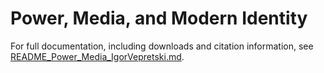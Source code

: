 # Power, Media, and Modern Identity

For full documentation, including downloads and citation information, see [README_Power_Media_IgorVepretski.md](README_Power_Media_IgorVepretski.md).

